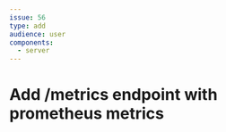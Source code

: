 ```yaml
---
issue: 56
type: add
audience: user
components:
  - server
---
```

# Add /metrics endpoint with prometheus metrics
